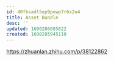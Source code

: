 ```yaml
---
id: 40fbsadl5ep9pewp7r6x2o4
title: Asset Bundle
desc: ''
updated: 1690286085822
created: 1690285945110
---
```


https://zhuanlan.zhihu.com/p/38122862